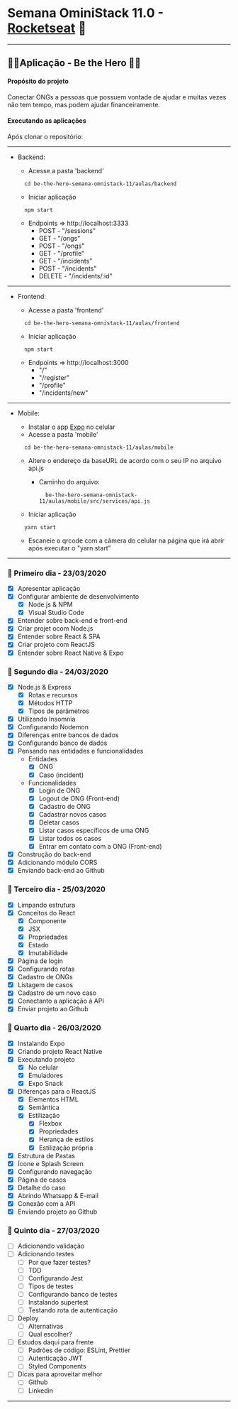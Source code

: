 # Semana OminiStack 11.0 - [Rocketseat](https://rocketseat.com.br/) 🚀

---

## 🦸‍♀️Aplicação - Be the Hero 🦸‍♂️

#### Propósito do projeto

Conectar ONGs a pessoas que possuem vontade de ajudar e muitas vezes não tem tempo, mas podem ajudar financeiramente.

#### Executando as aplicações

Após clonar o repositório:

---

- Backend:

  - Acesse a pasta 'backend'

  ```shell
    cd be-the-hero-semana-omnistack-11/aulas/backend
  ```

  - Iniciar aplicação

  ```shell
    npm start
  ```

  - Endpoints => http://localhost:3333
    - POST - "/sessions"
    - GET - "/ongs"
    - POST - "/ongs"
    - GET - "/profile"
    - GET - "/incidents"
    - POST - "/incidents"
    - DELETE - "/incidents/:id"

---

- Frontend:

  - Acesse a pasta 'frontend'

  ```shell
    cd be-the-hero-semana-omnistack-11/aulas/frontend
  ```

  - Iniciar aplicação

  ```shell
    npm start
  ```

  - Endpoints => http://localhost:3000
    - "/"
    - "/register"
    - "/profile"
    - "/incidents/new"

---

- Mobile:

  - Instalar o app [Expo](https://docs.expo.io/versions/latest/) no celular
  - Acesse a pasta 'mobile'

  ```shell
    cd be-the-hero-semana-omnistack-11/aulas/mobile
  ```

  - Altere o endereço da baseURL de acordo com o seu IP no arquivo api.js

    - Caminho do arquivo:

      ```shell
        be-the-hero-semana-omnistack-11/aulas/mobile/src/services/api.js
      ```

  - Iniciar aplicação

  ```shell
    yarn start
  ```

  - Escaneie o qrcode com a câmera do celular na página que irá abrir após executar o "yarn start"

---

### 📌 Primeiro dia - 23/03/2020

- [x] Apresentar aplicação
- [x] Configurar ambiente de desenvolvimento
  - [x] Node.js & NPM
  - [x] Visual Studio Code
- [x] Entender sobre back-end e front-end
- [x] Criar projet ocom Node.js
- [x] Entender sobre React & SPA
- [x] Criar projeto com ReactJS
- [x] Entender sobre React Native & Expo

### 📌 Segundo dia - 24/03/2020

- [x] Node.js & Express
  - [x] Rotas e recursos
  - [x] Métodos HTTP
  - [x] Tipos de parâmetros
- [x] Utilizando Insomnia
- [x] Configurando Nodemon
- [x] Diferenças entre bancos de dados
- [x] Configurando banco de dados
- [x] Pensando nas entidades e funcionalidades
  - Entidades
    - [x] ONG
    - [x] Caso (incident)
  - Funcionalidades
    - [x] Login de ONG
    - [x] Logout de ONG (Front-end)
    - [x] Cadastro de ONG
    - [x] Cadastrar novos casos
    - [x] Deletar casos
    - [x] Listar casos específicos de uma ONG
    - [x] Listar todos os casos
    - [x] Entrar em contato com a ONG (Front-end)
- [x] Construção do back-end
- [x] Adicionando módulo CORS
- [x] Enviando back-end ao Github

### 📌 Terceiro dia - 25/03/2020

- [x] Limpando estrutura
- [x] Conceitos do React
  - [x] Componente
  - [x] JSX
  - [x] Propriedades
  - [x] Estado
  - [x] Imutabilidade
- [x] Página de login
- [x] Configurando rotas
- [x] Cadastro de ONGs
- [x] Listagem de casos
- [x] Cadastro de um novo caso
- [x] Conectanto a aplicação à API
- [x] Enviar projeto ao Github

### 📌 Quarto dia - 26/03/2020

- [x] Instalando Expo
- [x] Criando projeto React Native
- [x] Executando projeto
  - [x] No celular
  - [x] Emuladores
  - [x] Expo Snack
- [x] Diferenças para o ReactJS
  - [x] Elementos HTML
  - [x] Semântica
  - [x] Estilização
    - [x] Flexbox
    - [x] Propriedades
    - [x] Herança de estilos
    - [x] Estilização própria
- [x] Estrutura de Pastas
- [x] Ícone e Splash Screen
- [x] Configurando navegação
- [x] Página de casos
- [x] Detalhe do caso
- [x] Abrindo Whatsapp & E-mail
- [x] Conexão com a API
- [x] Enviando projeto ao Github

### 📌 Quinto dia - 27/03/2020

- [ ] Adicionando validação
- [ ] Adicionando testes
  - [ ] Por que fazer testes?
  - [ ] TDD
  - [ ] Configurando Jest
  - [ ] Tipos de testes
  - [ ] Configurando banco de testes
  - [ ] Instalando supertest
  - [ ] Testando rota de autenticação
- [ ] Deploy
  - [ ] Alternativas
  - [ ] Qual escolher?
- [ ] Estudos daqui para frente
  - [ ] Padrões de código: ESLint, Prettier
  - [ ] Autenticação JWT
  - [ ] Styled Components
- [ ] Dicas para aproveitar melhor
  - [ ] Github
  - [ ] Linkedin

---
